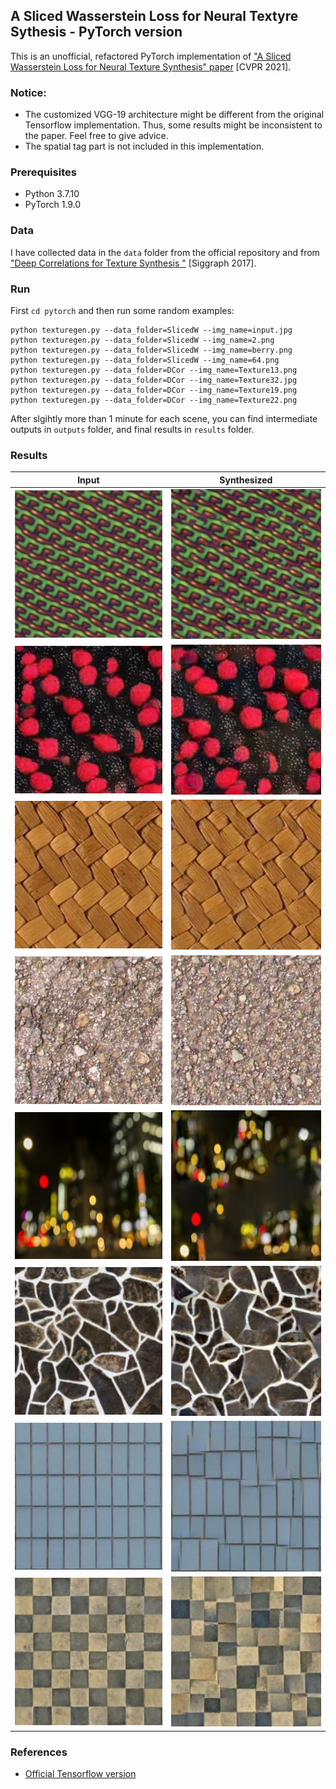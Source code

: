 ## A Sliced Wasserstein Loss for Neural Textyre Sythesis - PyTorch version

This is an unofficial, refactored PyTorch implementation of ["A Sliced Wasserstein Loss for Neural Texture Synthesis" paper](https://github.com/tchambon/A-Sliced-Wasserstein-Loss-for-Neural-Texture-Synthesis) [CVPR 2021].

### Notice:
* The customized VGG-19 architecture might be different from the original Tensorflow implementation. Thus, some results might be inconsistent to the paper. Feel free to give advice.
* The spatial tag part is not included in this implementation.

### Prerequisites
* Python 3.7.10
* PyTorch 1.9.0

### Data
I have collected data in the `data` folder from the official repository and from ["Deep Correlations for Texture Synthesis
"](https://github.com/omrysendik/DCor) [Siggraph 2017].

### Run
First `cd pytorch` and then run some random examples:
```
python texturegen.py --data_folder=SlicedW --img_name=input.jpg
python texturegen.py --data_folder=SlicedW --img_name=2.png
python texturegen.py --data_folder=SlicedW --img_name=berry.png
python texturegen.py --data_folder=SlicedW --img_name=64.png
python texturegen.py --data_folder=DCor --img_name=Texture13.png
python texturegen.py --data_folder=DCor --img_name=Texture32.jpg
python texturegen.py --data_folder=DCor --img_name=Texture19.png
python texturegen.py --data_folder=DCor --img_name=Texture22.png

```
After slgihtly more than 1 minute for each scene, you can find intermediate outputs in `outputs` folder, and final results in `results` folder.


### Results

Input                      |  Synthesized
:-------------------------:|:-------------------------:
![](results/input.jpg/resized-input.jpg)  |  ![](results/input.jpg/output.jpg)
![](results/berry.png/resized-input.jpg)  |  ![](results/berry.png/output.jpg)
![](results/Texture32.jpg/resized-input.jpg)  |  ![](results/Texture32.jpg/output.jpg)
![](results/64.png/resized-input.jpg)  |  ![](results//64.png/output.jpg)
![](results/Texture22.png/resized-input.jpg)  |  ![](results/Texture22.png/output.jpg)
![](results/Texture19.png/resized-input.jpg)  |  ![](results/Texture19.png/output.jpg)
![](results/2.png/resized-input.jpg)  |  ![](results/2.png/output.jpg)
![](results/Texture13.png/resized-input.jpg)  |  ![](results/Texture13.png/output.jpg)

### References
* [Official Tensorflow version](https://github.com/tchambon/A-Sliced-Wasserstein-Loss-for-Neural-Texture-Synthesis)